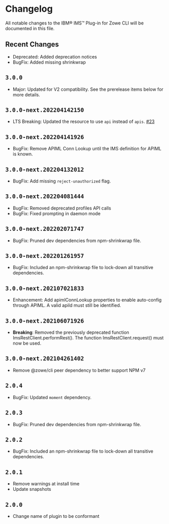 # Changelog

All notable changes to the IBM® IMS™ Plug-in for Zowe CLI will be documented in this file.

## Recent Changes

- Deprecated: Added deprecation notices
- BugFix: Added missing shrinkwrap

## `3.0.0`

- Major: Updated for V2 compatibility. See the prerelease items below for more details.

## `3.0.0-next.202204142150`

- LTS Breaking: Updated the resource to use `api` instead of `apis`. [#23](https://github.com/zowe/zowe-cli-ims-plugin/issues/23)

## `3.0.0-next.202204141926`

- BugFix: Remove APIML Conn Lookup until the IMS definition for APIML is known.

## `3.0.0-next.202204132012`

- BugFix: Add missing `reject-unauthorized` flag.

## `3.0.0-next.202204081444`

- BugFix: Removed deprecated profiles API calls
- BugFix: Fixed prompting in daemon mode

## `3.0.0-next.202202071747`

- BugFix: Pruned dev dependencies from npm-shrinkwrap file.

## `3.0.0-next.202201261957`

- BugFix: Included an npm-shrinkwrap file to lock-down all transitive dependencies.

## `3.0.0-next.202107021833`

- Enhancement: Add apimlConnLookup properties to enable auto-config through APIML. A valid apiId must still be identified.

## `3.0.0-next.202106071926`

- **Breaking**: Removed the previously deprecated function ImsRestClient.performRest(). The function ImsRestClient.request() must now be used.

## `3.0.0-next.202104261402`

- Remove @zowe/cli peer dependency to better support NPM v7

## `2.0.4`

- BugFix: Updated `moment` dependency.

## `2.0.3`

- BugFix: Pruned dev dependencies from npm-shrinkwrap file.

## `2.0.2`

- BugFix: Included an npm-shrinkwrap file to lock-down all transitive dependencies.

## `2.0.1`

- Remove warnings at install time
- Update snapshots

## `2.0.0`

- Change name of plugin to be conformant